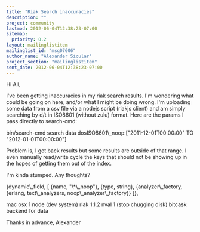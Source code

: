 ```yaml
---
title: "Riak Search inaccuracies"
description: ""
project: community
lastmod: 2012-06-04T12:38:23-07:00
sitemap:
  priority: 0.2
layout: mailinglistitem
mailinglist_id: "msg07606"
author_name: "Alexander Sicular"
project_section: "mailinglistitem"
sent_date: 2012-06-04T12:38:23-07:00
---
```



Hi All,

I've been getting inaccuracies in my riak search results. I'm wondering
what could be going on here, and/or what I might be doing wrong. I'm
uploading some data from a csv file via a nodejs script (riakjs client) and
am simply searching by d/t in ISO8601 (without zulu) format. Here are the
params I pass directly to search-cmd:

bin/search-cmd search data dosISO8601\\_noop:["2011-12-01T00:00:00" TO
"2012-01-01T00:00:00"]

Problem is, I get back results but some results are outside of that range.
I even manually read/write cycle the keys that should not be showing up in
the hopes of getting them out of the index.

I'm kinda stumped. Any thoughts?

{dynamic\\_field, [
 {name, "\\*\\_noop"},
 {type, string},
 {analyzer\\_factory, {erlang, text\\_analyzers, noop\\_analyzer\\_factory}}
]},

mac osx
1 node (dev system)
riak 1.1.2
nval 1 (stop chugging disk)
bitcask backend for data


Thanks in advance,
Alexander
